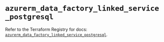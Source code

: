 # `azurerm_data_factory_linked_service_postgresql`

Refer to the Terraform Registry for docs: [`azurerm_data_factory_linked_service_postgresql`](https://registry.terraform.io/providers/hashicorp/azurerm/4.30.0/docs/resources/data_factory_linked_service_postgresql).
